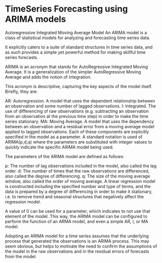 # TimeSeries Forecasting using ARIMA models

Autoregressive Integrated Moving Average Model
An ARIMA model is a class of statistical models for analyzing and forecasting time series data.

It explicitly caters to a suite of standard structures in time series data, and as such provides a simple yet powerful method for making skillful time series forecasts.

ARIMA is an acronym that stands for AutoRegressive Integrated Moving Average. It is a generalization of the simpler AutoRegressive Moving Average and adds the notion of integration.

This acronym is descriptive, capturing the key aspects of the model itself. Briefly, they are:

AR: Autoregression. A model that uses the dependent relationship between an observation and some number of lagged observations.
I: Integrated. The use of differencing of raw observations (e.g. subtracting an observation from an observation at the previous time step) in order to make the time series stationary.
MA: Moving Average. A model that uses the dependency between an observation and a residual error from a moving average model applied to lagged observations.
Each of these components are explicitly specified in the model as a parameter. A standard notation is used of ARIMA(p,d,q) where the parameters are substituted with integer values to quickly indicate the specific ARIMA model being used.

The parameters of the ARIMA model are defined as follows:

p: The number of lag observations included in the model, also called the lag order.
d: The number of times that the raw observations are differenced, also called the degree of differencing.
q: The size of the moving average window, also called the order of moving average.
A linear regression model is constructed including the specified number and type of terms, and the data is prepared by a degree of differencing in order to make it stationary, i.e. to remove trend and seasonal structures that negatively affect the regression model.

A value of 0 can be used for a parameter, which indicates to not use that element of the model. This way, the ARIMA model can be configured to perform the function of an ARMA model, and even a simple AR, I, or MA model.

Adopting an ARIMA model for a time series assumes that the underlying process that generated the observations is an ARIMA process. This may seem obvious, but helps to motivate the need to confirm the assumptions of the model in the raw observations and in the residual errors of forecasts from the model.
